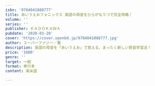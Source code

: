 ```yaml
---
isbn: '9784041088777'
title: あいうえおフォニックス 英語の母音をひらがな５つで完全攻略！
volume: ''
series: ''
publisher: ＫＡＤＯＫＡＷＡ
pubdate: '2020-03-20'
cover: 'https://cover.openbd.jp/9784041088777.jpg'
author: スーパーファジー／著
description: 英語の母音を「あいうえお」で覚える、まったく新しい発音学習法！
price: '1600'
genre: ''
target: 一般
format: 単行本
content: 英米語

---
```

